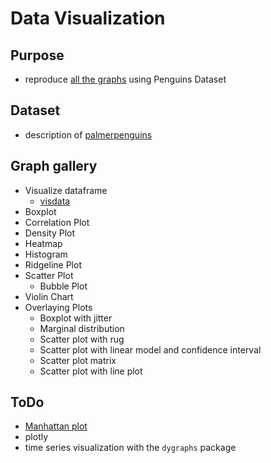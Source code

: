 # Data Visualization

## Purpose

- reproduce [all the graphs](https://www.r-graph-gallery.com/index.html) using Penguins Dataset

## Dataset

- description of [palmerpenguins](https://allisonhorst.github.io/palmerpenguins/articles/intro.html)

## Graph gallery

- Visualize dataframe
  - [visdata](https://github.com/ropensci/visdat)
- Boxplot
- Correlation Plot
- Density Plot
- Heatmap
- Histogram
- Ridgeline Plot
- Scatter Plot
  - Bubble Plot
- Violin Chart
- Overlaying Plots
  - Boxplot with jitter
  - Marginal distribution
  - Scatter plot with rug
  - Scatter plot with linear model and confidence interval
  - Scatter plot matrix
  - Scatter plot with line plot
  
## ToDo
- [Manhattan plot](https://www.r-graph-gallery.com/101_Manhattan_plot.html)
- plotly
- time series visualization with the `dygraphs` package

